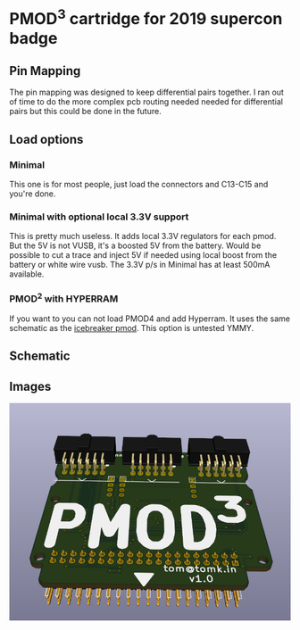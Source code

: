 # PMOD<sup>3</sup> cartridge for 2019 supercon badge

## Pin Mapping

The pin mapping was designed to keep differential pairs together.  I ran out of time to do the more complex pcb routing needed needed for differential pairs but this could be done in the future.

## Load options

### Minimal

This one is for most people, just load the connectors and C13-C15 and you're done.

### Minimal with optional local 3.3V support

This is pretty much useless.  It adds local 3.3V regulators for each pmod.  But the 5V is not VUSB, it's a boosted 5V from the battery.  Would be possible to cut a trace and inject 5V if needed using local boost from the battery or white wire vusb.  The 3.3V p/s in Minimal has at least 500mA available.

### PMOD<sup>2</sup> with HYPERRAM

If you want to you can not load PMOD4 and add Hyperram.  It uses the same schematic as the [icebreaker pmod](https://github.com/icebreaker-fpga/icebreaker-pmod/tree/master/hyperram/v1.0b).  This option is untested YMMY.

## Schematic

## Images

![3d image](3d-view.png)
